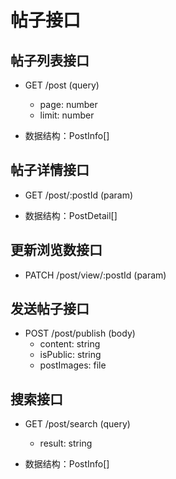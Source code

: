 # 帖子接口

## 帖子列表接口

- GET /post (query)
  - page: number
  - limit: number

- 数据结构：PostInfo[]

## 帖子详情接口

- GET /post/:postId (param)

- 数据结构：PostDetail[]

## 更新浏览数接口

- PATCH /post/view/:postId (param)

## 发送帖子接口

- POST /post/publish (body)
  - content: string
  - isPublic: string
  - postImages: file

## 搜索接口

- GET /post/search (query)
  - result: string

- 数据结构：PostInfo[]
